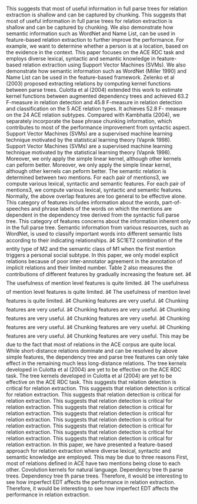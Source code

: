 This suggests that most of useful information in full parse trees for relation extraction is shallow and can be captured by chunking.
This suggests that most of useful information in full parse trees for relation extraction is shallow and can be captured by chunking.
We also demonstrate how semantic information such as WordNet and Name List, can be used in feature-based relation extraction to further improve the performance.
For example, we want to determine whether a person is at a location, based on the evidence in the context.
This paper focuses on the ACE RDC task and employs diverse lexical, syntactic and semantic knowledge in feature-based relation extraction using Support Vector Machines (SVMs).
We also demonstrate how semantic information such as WordNet (Miller 1990) and Name List can be used in the feature-based framework.
Zelenko et al (2003) proposed extracting relations by computing kernel functions between parse trees.
Culotta et al (2004) extended this work to estimate kernel functions between augmented dependency trees and achieved 63.2 F-measure in relation detection and 45.8 F-measure in relation detection and classification on the 5 ACE relation types.
It achieves 52.8 F- measure on the 24 ACE relation subtypes.
Compared with Kambhatla (2004), we separately incorporate the base phrase chunking information, which contributes to most of the performance improvement from syntactic aspect.
Support Vector Machines (SVMs) are a supervised machine learning technique motivated by the statistical learning theory (Vapnik 1998).
Support Vector Machines (SVMs) are a supervised machine learning technique motivated by the statistical learning theory (Vapnik 1998).
Moreover, we only apply the simple linear kernel, although other kernels can peform better.
Moreover, we only apply the simple linear kernel, although other kernels can peform better.
The semantic relation is determined between two mentions.
For each pair of mentions3, we compute various lexical, syntactic and semantic features.
For each pair of mentions3, we compute various lexical, syntactic and semantic features.
Normally, the above overlap features are too general to be effective alone.
This category of features includes information about the words, part-of-speeches and phrase labels of the words on which the mentions are dependent in the dependency tree derived from the syntactic full parse tree.
This category of features concerns about the information inherent only in the full parse tree.
Semantic information from various resources, such as WordNet, is used to classify important words into different semantic lists according to their indicating relationships.
â¢ SC1ET2 combination of the entity type of M2 and the semantic class of M1 when the first mention triggers a personal social subtype.
In this paper, we only model explicit relations because of poor inter-annotator agreement in the annotation of implicit relations and their limited number.
Table 2 also measures the contributions of different features by gradually increasing the feature set.
â¢ The usefulness of mention level features is quite limited.
â¢ The usefulness of mention level features is quite limited.
â¢ The usefulness of mention level features is quite limited.
â¢ Chunking features are very useful.
â¢ Chunking features are very useful.
â¢ Chunking features are very useful.
â¢ Chunking features are very useful.
â¢ Chunking features are very useful.
â¢ Chunking features are very useful.
â¢ Chunking features are very useful.
â¢ Chunking features are very useful.
â¢ Chunking features are very useful.
This may be due to the fact that most of relations in the ACE corpus are quite local.
While short-distance relations dominate and can be resolved by above simple features, the dependency tree and parse tree features can only take effect in the remaining much less long-distance relations.
The tree kernels developed in Culotta et al (2004) are yet to be effective on the ACE RDC task.
The tree kernels developed in Culotta et al (2004) are yet to be effective on the ACE RDC task.
This suggests that relation detection is critical for relation extraction.
This suggests that relation detection is critical for relation extraction.
This suggests that relation detection is critical for relation extraction.
This suggests that relation detection is critical for relation extraction.
This suggests that relation detection is critical for relation extraction.
This suggests that relation detection is critical for relation extraction.
This suggests that relation detection is critical for relation extraction.
This suggests that relation detection is critical for relation extraction.
This suggests that relation detection is critical for relation extraction.
This suggests that relation detection is critical for relation extraction.
In this paper, we have presented a feature-based approach for relation extraction where diverse lexical, syntactic and semantic knowledge are employed.
This may be due to three reasons First, most of relations defined in ACE have two mentions being close to each other.
Covolution kernels for natural language.
Dependency tree th parse trees.
Dependency tree th parse trees.
Therefore, it would be interesting to see how imperfect EDT affects the performance in relation extraction.
Therefore, it would be interesting to see how imperfect EDT affects the performance in relation extraction.